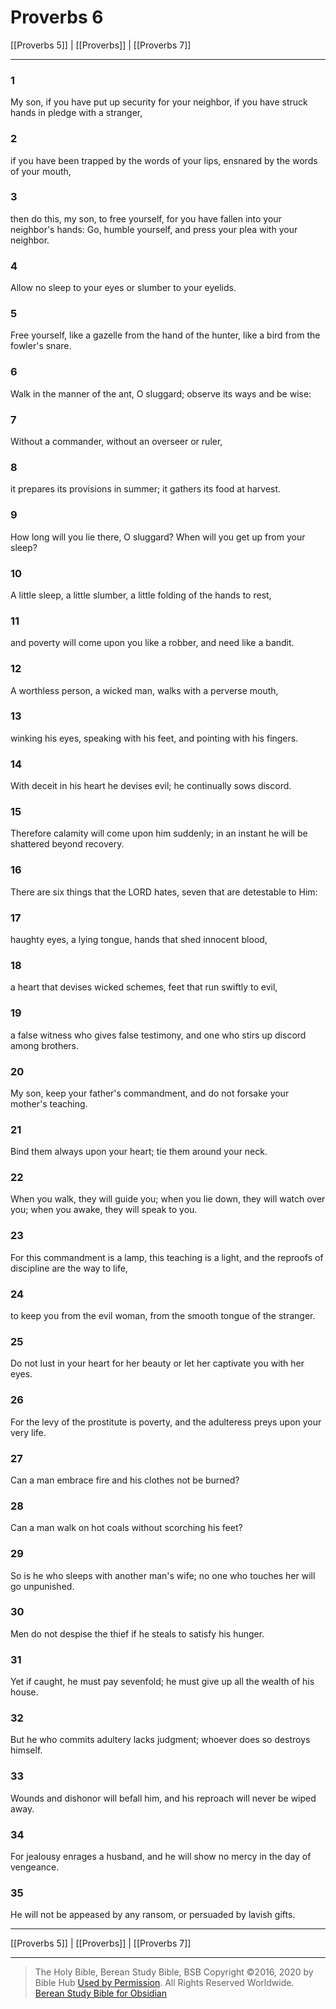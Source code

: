 # Proverbs 6

[[Proverbs 5]] | [[Proverbs]] | [[Proverbs 7]]

---

### 1
My son, if you have put up security for your neighbor, if you have struck hands in pledge with a stranger,

### 2
if you have been trapped by the words of your lips, ensnared by the words of your mouth,

### 3
then do this, my son, to free yourself, for you have fallen into your neighbor's hands: Go, humble yourself, and press your plea with your neighbor.

### 4
Allow no sleep to your eyes or slumber to your eyelids.

### 5
Free yourself, like a gazelle from the hand of the hunter, like a bird from the fowler's snare.

### 6
Walk in the manner of the ant, O sluggard; observe its ways and be wise:

### 7
Without a commander, without an overseer or ruler,

### 8
it prepares its provisions in summer; it gathers its food at harvest.

### 9
How long will you lie there, O sluggard? When will you get up from your sleep?

### 10
A little sleep, a little slumber, a little folding of the hands to rest,

### 11
and poverty will come upon you like a robber, and need like a bandit.

### 12
A worthless person, a wicked man, walks with a perverse mouth,

### 13
winking his eyes, speaking with his feet, and pointing with his fingers.

### 14
With deceit in his heart he devises evil; he continually sows discord.

### 15
Therefore calamity will come upon him suddenly; in an instant he will be shattered beyond recovery.

### 16
There are six things that the LORD hates, seven that are detestable to Him:

### 17
haughty eyes, a lying tongue, hands that shed innocent blood,

### 18
a heart that devises wicked schemes, feet that run swiftly to evil,

### 19
a false witness who gives false testimony, and one who stirs up discord among brothers.

### 20
My son, keep your father's commandment, and do not forsake your mother's teaching.

### 21
Bind them always upon your heart; tie them around your neck.

### 22
When you walk, they will guide you; when you lie down, they will watch over you; when you awake, they will speak to you.

### 23
For this commandment is a lamp, this teaching is a light, and the reproofs of discipline are the way to life,

### 24
to keep you from the evil woman, from the smooth tongue of the stranger.

### 25
Do not lust in your heart for her beauty or let her captivate you with her eyes.

### 26
For the levy of the prostitute is poverty, and the adulteress preys upon your very life.

### 27
Can a man embrace fire and his clothes not be burned?

### 28
Can a man walk on hot coals without scorching his feet?

### 29
So is he who sleeps with another man's wife; no one who touches her will go unpunished.

### 30
Men do not despise the thief if he steals to satisfy his hunger.

### 31
Yet if caught, he must pay sevenfold; he must give up all the wealth of his house.

### 32
But he who commits adultery lacks judgment; whoever does so destroys himself.

### 33
Wounds and dishonor will befall him, and his reproach will never be wiped away.

### 34
For jealousy enrages a husband, and he will show no mercy in the day of vengeance.

### 35
He will not be appeased by any ransom, or persuaded by lavish gifts.

---

[[Proverbs 5]] | [[Proverbs]] | [[Proverbs 7]]

---

> The Holy Bible, Berean Study Bible, BSB
> Copyright &copy;2016, 2020 by Bible Hub
> [Used by Permission](https://berean.bible/terms.htm). All Rights Reserved Worldwide.
> [Berean Study Bible for Obsidian](https://github.com/gapmiss/berean-study-bible-for-obsidian)

